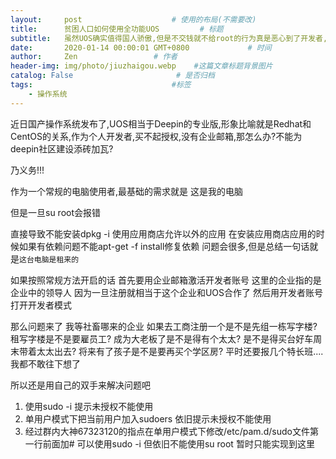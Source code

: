 ```yaml
---
layout:     post                    # 使用的布局(不需要改)
title:      贫困人口如何使用全功能UOS         # 标题
subtitle:   虽然UOS确实值得国人骄傲,但是不交钱就不给root的行为真是恶心到了开发者,以后开发都得自带各种内核版本的全部依赖包 #副标题
date:       2020-01-14 00:00:01 GMT+0800             # 时间
author:     Zen                 # 作者
header-img: img/photo/jiuzhaigou.webp    #这篇文章标题背景图片
catalog: False                       # 是否归档
tags:                               #标签
    - 操作系统
---
```


近日国产操作系统发布了,UOS相当于Deepin的专业版,形象比喻就是Redhat和CentOS的关系,作为个人开发者,买不起授权,没有企业邮箱,那怎么办?不能为deepin社区建设添砖加瓦?

乃义务!!!

作为一个常规的电脑使用者,最基础的需求就是
这是我的电脑

但是一旦su root会报错

直接导致不能安装dpkg -i 使用应用商店允许以外的应用
在安装应用商店应用的时候如果有依赖问题不能apt-get -f install修复依赖
问题会很多,但是总结一句话就是`这台电脑是租来的`

如果按照常规方法开启的话
首先要用企业邮箱激活开发者账号
这里的企业指的是企业中的领导人
因为一旦注册就相当于这个企业和UOS合作了
然后用开发者账号打开开发者模式

那么问题来了
我等社畜哪来的企业
如果去工商注册一个是不是先组一栋写字楼?
租写字楼是不是要雇员工?
成为大老板了是不是得有个太太?
是不是得买台好车周末带着太太出去?
将来有了孩子是不是要再买个学区房?
平时还要报几个特长班....
我都不敢往下想了

所以还是用自己的双手来解决问题吧

1. 使用sudo -i
提示未授权不能使用
2. 单用户模式下把当前用户加入sudoers
依旧提示未授权不能使用
3. 经过群内大神67323120的指点在单用户模式下修改/etc/pam.d/sudo文件第一行前面加#
可以使用sudo -i 但依旧不能使用su root 暂时只能实现到这里
